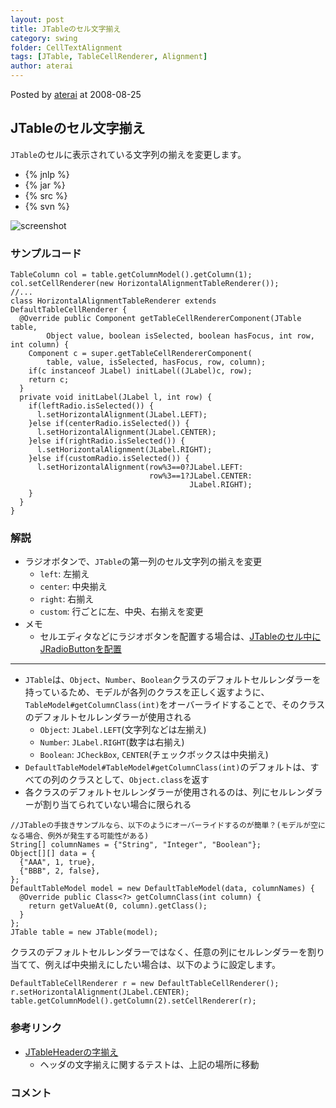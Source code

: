 ```yaml
---
layout: post
title: JTableのセル文字揃え
category: swing
folder: CellTextAlignment
tags: [JTable, TableCellRenderer, Alignment]
author: aterai
---
```


Posted by [aterai](http://terai.xrea.jp/aterai.html) at 2008-08-25

## JTableのセル文字揃え
`JTable`のセルに表示されている文字列の揃えを変更します。

- {% jnlp %}
- {% jar %}
- {% src %}
- {% svn %}

<!-- dummy comment line for breaking list -->

![screenshot](http://lh6.ggpht.com/_9Z4BYR88imo/TQTIs6qWcBI/AAAAAAAAATM/AnH_ZWdWA5o/s800/CellTextAlignment.png)

### サンプルコード
<pre class="prettyprint"><code>TableColumn col = table.getColumnModel().getColumn(1);
col.setCellRenderer(new HorizontalAlignmentTableRenderer());
//...
class HorizontalAlignmentTableRenderer extends DefaultTableCellRenderer {
  @Override public Component getTableCellRendererComponent(JTable table,
        Object value, boolean isSelected, boolean hasFocus, int row, int column) {
    Component c = super.getTableCellRendererComponent(
        table, value, isSelected, hasFocus, row, column);
    if(c instanceof JLabel) initLabel((JLabel)c, row);
    return c;
  }
  private void initLabel(JLabel l, int row) {
    if(leftRadio.isSelected()) {
      l.setHorizontalAlignment(JLabel.LEFT);
    }else if(centerRadio.isSelected()) {
      l.setHorizontalAlignment(JLabel.CENTER);
    }else if(rightRadio.isSelected()) {
      l.setHorizontalAlignment(JLabel.RIGHT);
    }else if(customRadio.isSelected()) {
      l.setHorizontalAlignment(row%3==0?JLabel.LEFT:
                               row%3==1?JLabel.CENTER:
                                        JLabel.RIGHT);
    }
  }
}
</code></pre>

### 解説
- ラジオボタンで、`JTable`の第一列のセル文字列の揃えを変更
    - `left`: 左揃え
    - `center`: 中央揃え
    - `right`: 右揃え
    - `custom`: 行ごとに左、中央、右揃えを変更
- メモ
    - セルエディタなどにラジオボタンを配置する場合は、[JTableのセル中にJRadioButtonを配置](http://terai.xrea.jp/Swing/RadioButtonsInTableCell.html)

<!-- dummy comment line for breaking list -->

- - - -
- `JTable`は、`Object`、`Number`、`Boolean`クラスのデフォルトセルレンダラーを持っているため、モデルが各列のクラスを正しく返すように、`TableModel#getColumnClass(int)`をオーバーライドすることで、そのクラスのデフォルトセルレンダラーが使用される
    - `Object`: `JLabel.LEFT`(文字列などは左揃え)
    - `Number`: `JLabel.RIGHT`(数字は右揃え)
    - `Boolean`: `JCheckBox`, `CENTER`(チェックボックスは中央揃え)
- `DefaultTableModel#TableModel#getColumnClass(int)`のデフォルトは、すべての列のクラスとして、`Object.class`を返す
- 各クラスのデフォルトセルレンダラーが使用されるのは、列にセルレンダラーが割り当てられていない場合に限られる

<!-- dummy comment line for breaking list -->

<pre class="prettyprint"><code>//JTableの手抜きサンプルなら、以下のようにオーバーライドするのが簡単？(モデルが空になる場合、例外が発生する可能性がある)
String[] columnNames = {"String", "Integer", "Boolean"};
Object[][] data = {
  {"AAA", 1, true},
  {"BBB", 2, false},
};
DefaultTableModel model = new DefaultTableModel(data, columnNames) {
  @Override public Class&lt;?&gt; getColumnClass(int column) {
    return getValueAt(0, column).getClass();
  }
};
JTable table = new JTable(model);
</code></pre>

クラスのデフォルトセルレンダラーではなく、任意の列にセルレンダラーを割り当てて、例えば中央揃えにしたい場合は、以下のように設定します。

<pre class="prettyprint"><code>DefaultTableCellRenderer r = new DefaultTableCellRenderer();
r.setHorizontalAlignment(JLabel.CENTER);
table.getColumnModel().getColumn(2).setCellRenderer(r);
</code></pre>

### 参考リンク
- [JTableHeaderの字揃え](http://terai.xrea.jp/Swing/HorizontalAlignmentHeaderRenderer.html)
    - ヘッダの文字揃えに関するテストは、上記の場所に移動

<!-- dummy comment line for breaking list -->

### コメント
